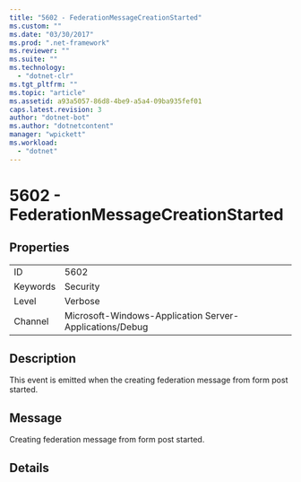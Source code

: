 ```yaml
---
title: "5602 - FederationMessageCreationStarted"
ms.custom: ""
ms.date: "03/30/2017"
ms.prod: ".net-framework"
ms.reviewer: ""
ms.suite: ""
ms.technology: 
  - "dotnet-clr"
ms.tgt_pltfrm: ""
ms.topic: "article"
ms.assetid: a93a5057-86d8-4be9-a5a4-09ba935fef01
caps.latest.revision: 3
author: "dotnet-bot"
ms.author: "dotnetcontent"
manager: "wpickett"
ms.workload: 
  - "dotnet"
---
```

# 5602 - FederationMessageCreationStarted
## Properties  
  
|||  
|-|-|  
|ID|5602|  
|Keywords|Security|  
|Level|Verbose|  
|Channel|Microsoft-Windows-Application Server-Applications/Debug|  
  
## Description  
 This event is emitted when the creating federation message from form post started.  
  
## Message  
 Creating federation message from form post started.  
  
## Details
